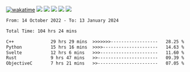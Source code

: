 [![wakatime](https://wakatime.com/badge/user/368879df-dc38-4b1a-86c4-8a2054a0e074.svg)](https://wakatime.com/@368879df-dc38-4b1a-86c4-8a2054a0e074)
<img src="https://img.shields.io/badge/Windows-0078D6?style=flat&logo=Windows&logoColor=white">
<img src="https://img.shields.io/badge/IntelliJ_IDEA-000000.svg?style=flat&logo=IntelliJ-IDEA&logoColor=white">
<img src="https://img.shields.io/badge/CLion-000000.svg?style=flat&logo=CLion&logoColor=white">
<img src="https://img.shields.io/badge/Visual_Studio_Code-007ACC?style=flat&logo=Visual-Studio-Code&logoColor=white">
<img src="https://img.shields.io/badge/Discord-5865F2?label=kano42&style=flat&logo=discord&logoColor=white">
<br>


<!--START_SECTION:waka-->

```txt
From: 14 October 2022 - To: 13 January 2024

Total Time: 104 hrs 24 mins

C++              29 hrs 29 mins  >>>>>>>------------------   28.25 %
Python           15 hrs 16 mins  >>>>---------------------   14.63 %
Svelte           12 hrs 6 mins   >>>----------------------   11.60 %
Rust             9 hrs 47 mins   >>-----------------------   09.39 %
ObjectiveC       7 hrs 21 mins   >>-----------------------   07.05 %
```

<!--END_SECTION:waka-->
